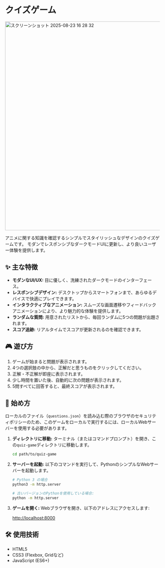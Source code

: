 # クイズゲーム
<img width="667" height="677" alt="スクリーンショット 2025-08-23 16 28 32" src="https://github.com/user-attachments/assets/91254cd0-be05-4d91-a40a-f61b9086c290" />

アニメに関する知識を確認するシンプルでスタイリッシュなデザインのクイズゲームです。
モダンでレスポンシブなダークモードUIに更新し、より良いユーザー体験を提供します。

## ✨ 主な特徴

- **モダンなUI/UX:** 目に優しく、洗練されたダークモードのインターフェース。
- **レスポンシブデザイン:** デスクトップからスマートフォンまで、あらゆるデバイスで快適にプレイできます。
- **インタラクティブなアニメーション:** スムーズな画面遷移やフィードバックアニメーションにより、より魅力的な体験を提供します。
- **ランダムな質問:** 用意されたリストから、毎回ランダムに5つの問題が出題されます。
- **スコア追跡:** リアルタイムでスコアが更新されるのを確認できます。

## 🎮 遊び方

1.  ゲームが始まると問題が表示されます。
2.  4つの選択肢の中から、正解だと思うものをクリックしてください。
3.  正解・不正解が即座に表示されます。
4.  少し時間を置いた後、自動的に次の問題が表示されます。
5.  5問すべてに回答すると、最終スコアが表示されます。

## 🚀 始め方

ローカルのファイル（`questions.json`）を読み込む際のブラウザのセキュリティポリシーのため、このゲームをローカルで実行するには、ローカルWebサーバーを使用する必要があります。

1.  **ディレクトリに移動:**
    ターミナル（またはコマンドプロンプト）を開き、この`quiz-game`ディレクトリに移動します。

    ```sh
    cd path/to/quiz-game
    ```

2.  **サーバーを起動:**
    以下のコマンドを実行して、PythonのシンプルなWebサーバーを起動します。

    ```sh
    # Python 3 の場合
    python3 -m http.server

    # 古いバージョンのPythonを使用している場合:
    python -m http.server
    ```

3.  **ゲームを開く:**
    Webブラウザを開き、以下のアドレスにアクセスします:

    [http://localhost:8000](http://localhost:8000)

## 🛠️ 使用技術

-   HTML5
-   CSS3 (Flexbox, Gridなど)
-   JavaScript (ES6+)
